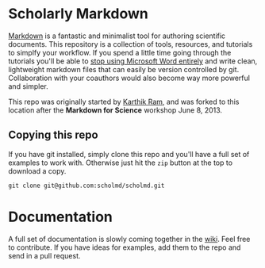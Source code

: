 # Scholarly Markdown

[Markdown](http://inundata.org/2012/06/01/markdown-and-the-future-of-collaborative-manuscript-writing/) is a fantastic and minimalist tool for authoring scientific documents. This repository is a collection of tools, resources, and tutorials to simplfy your workflow. If you spend a little time going through the tutorials you'll be able to [stop using Microsoft Word entirely](http://inundata.org/2012/12/04/how-to-ditch-word/) and write clean, lightweight markdown files that can easily be version controlled by git. Collaboration with your coauthors would also become way more powerful and simpler.

This repo was originally started by [Karthik Ram](https://github.com/karthikram), and was forked to this location after the **Markdown for Science** workshop June 8, 2013.


## Copying this repo

If you have git installed, simply clone this repo and you'll have a full set of examples to work with. Otherwise just hit the `zip` button at the top to download a copy.

```
git clone git@github.com:scholmd/scholmd.git
```

# Documentation

A full set of documentation is slowly coming together in the [wiki](https://github.com/scholmd/scholmd/wiki). Feel free to contribute. If you have ideas for examples, add them to the repo and send in a pull request.
 
